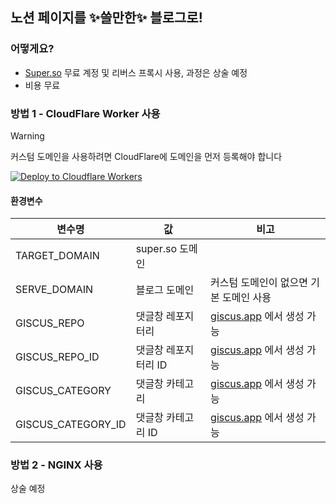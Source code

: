 ## 노션 페이지를 ✨쓸만한✨ 블로그로!

### 어떻게요?
- [Super.so](https://super.so) 무료 계정 및 리버스 프록시 사용, 과정은 상술 예정   
- 비용 무료

### 방법 1 - CloudFlare Worker 사용

> [!WARNING]  
> 커스텀 도메인을 사용하려면 CloudFlare에 도메인을 먼저 등록해야 합니다

[![Deploy to Cloudflare Workers](https://deploy.workers.cloudflare.com/button)](https://deploy.workers.cloudflare.com/?url=https://github.com/0chil/blog)
#### 환경변수
| 변수명 | 값 | 비고 |
| --- | --- | --- |
| TARGET_DOMAIN | super.so 도메인 |  |
| SERVE_DOMAIN | 블로그 도메인 | 커스텀 도메인이 없으면 기본 도메인 사용 |
| GISCUS_REPO | 댓글창 레포지터리 | [giscus.app](https://giscus.app) 에서 생성 가능 |
| GISCUS_REPO_ID | 댓글창 레포지터리 ID | [giscus.app](https://giscus.app) 에서 생성 가능 |
| GISCUS_CATEGORY | 댓글창 카테고리 | [giscus.app](https://giscus.app) 에서 생성 가능 |
| GISCUS_CATEGORY_ID | 댓글창 카테고리 ID | [giscus.app](https://giscus.app) 에서 생성 가능 |

### 방법 2 - NGINX 사용

상술 예정